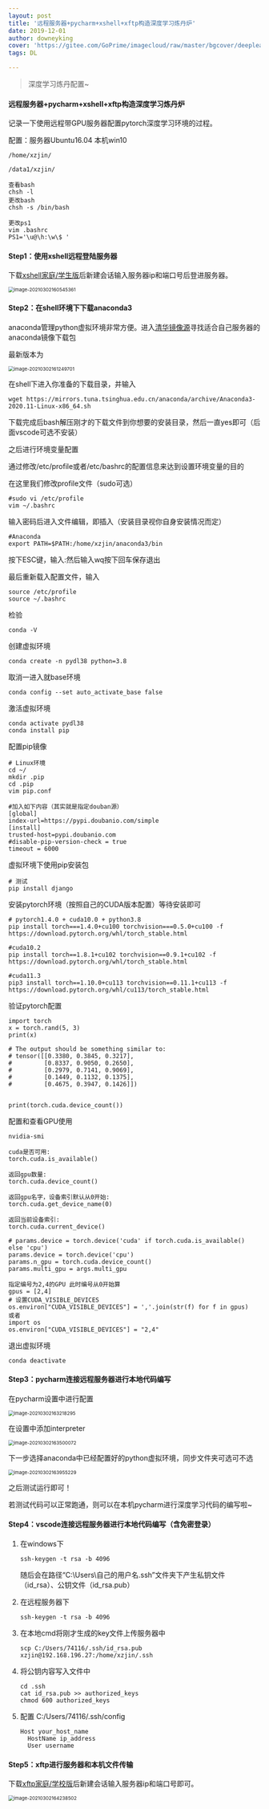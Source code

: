 ```yaml
---
layout: post
title: '远程服务器+pycharm+xshell+xftp构造深度学习炼丹炉'
date: 2019-12-01
author: downeyking
cover: 'https://gitee.com/GoPrime/imagecloud/raw/master/bgcover/deeplearning.jpg'
tags: DL

---
```


> 深度学习炼丹配置~

#### 远程服务器+pycharm+xshell+xftp构造深度学习炼丹炉

记录一下使用远程带GPU服务器配置pytorch深度学习环境的过程。

配置：服务器Ubuntu16.04  本机win10

```
/home/xzjin/

/data1/xzjin/
```

```
查看bash
chsh -l
更改bash
chsh -s /bin/bash

更改ps1
vim .bashrc
PS1='\u@\h:\w\$ '
```

#### Step1：使用xshell远程登陆服务器

下载[xshell家庭/学生版](https://www.netsarang.com/zh/xshell/)后新建会话输入服务器ip和端口号后登进服务器。

<img src="https://gitee.com/GoPrime/imagecloud/raw/master/img/image-20210302160545361.png" alt="image-20210302160545361" style="zoom:67%;" />

#### Step2：在shell环境下下载anaconda3

anaconda管理python虚拟环境非常方便。进入[清华镜像源](https://mirrors.tuna.tsinghua.edu.cn/anaconda/archive/)寻找适合自己服务器的anaconda镜像下载包

最新版本为

<img src="https://gitee.com/GoPrime/imagecloud/raw/master/img/image-20210302161249701.png" alt="image-20210302161249701" style="zoom:67%;" />

在shell下进入你准备的下载目录，并输入

```
wget https://mirrors.tuna.tsinghua.edu.cn/anaconda/archive/Anaconda3-2020.11-Linux-x86_64.sh
```

下载完成后bash解压刚才的下载文件到你想要的安装目录，然后一直yes即可（后面vscode可选不安装）

之后进行环境变量配置

通过修改/etc/profile或者/etc/bashrc的配置信息来达到设置环境变量的目的

在这里我们修改profile文件（sudo可选）

```
#sudo vi /etc/profile
vim ~/.bashrc
```

输入密码后进入文件编辑，即插入（安装目录视你自身安装情况而定）

```
#Anaconda 
export PATH=$PATH:/home/xzjin/anaconda3/bin
```

按下ESC键，输入:然后输入wq按下回车保存退出

最后重新载入配置文件，输入

```
source /etc/profile
source ~/.bashrc
```

检验

```
conda -V
```

创建虚拟环境

```
conda create -n pydl38 python=3.8
```

取消一进入就base环境

```
conda config --set auto_activate_base false
```

激活虚拟环境

```
conda activate pydl38
conda install pip
```

配置pip镜像

```
# Linux环境
cd ~/
mkdir .pip
cd .pip
vim pip.conf

#加入如下内容（其实就是指定douban源）
[global]
index-url=https://pypi.doubanio.com/simple
[install]  
trusted-host=pypi.doubanio.com
#disable-pip-version-check = true  
timeout = 6000  
```

虚拟环境下使用pip安装包

```
# 测试
pip install django
```

安装pytorch环境（按照自己的CUDA版本配置）等待安装即可

```
# pytorch1.4.0 + cuda10.0 + python3.8
pip install torch===1.4.0+cu100 torchvision===0.5.0+cu100 -f https://download.pytorch.org/whl/torch_stable.html

#cuda10.2
pip install torch==1.8.1+cu102 torchvision==0.9.1+cu102 -f https://download.pytorch.org/whl/torch_stable.html

#cuda11.3
pip3 install torch==1.10.0+cu113 torchvision==0.11.1+cu113 -f https://download.pytorch.org/whl/cu113/torch_stable.html
```

验证pytorch配置

```
import torch
x = torch.rand(5, 3)
print(x)

# The output should be something similar to:
# tensor([[0.3380, 0.3845, 0.3217],
#         [0.8337, 0.9050, 0.2650],
#         [0.2979, 0.7141, 0.9069],
#         [0.1449, 0.1132, 0.1375],
#         [0.4675, 0.3947, 0.1426]])


print(torch.cuda.device_count())
```

配置和查看GPU使用

```
nvidia-smi

cuda是否可用:
torch.cuda.is_available()

返回gpu数量:
torch.cuda.device_count()

返回gpu名字，设备索引默认从0开始:
torch.cuda.get_device_name(0)

返回当前设备索引:
torch.cuda.current_device()

# params.device = torch.device('cuda' if torch.cuda.is_available() else 'cpu')
params.device = torch.device('cpu')
params.n_gpu = torch.cuda.device_count()
params.multi_gpu = args.multi_gpu

指定编号为2,4的GPU 此时编号从0开始算
gpus = [2,4]
# 设置CUDA_VISIBLE_DEVICES
os.environ["CUDA_VISIBLE_DEVICES"] = ','.join(str(f) for f in gpus)
或者
import os
os.environ["CUDA_VISIBLE_DEVICES"] = "2,4"
```

退出虚拟环境

```
conda deactivate
```

#### Step3：pycharm连接远程服务器进行本地代码编写

在pycharm设置中进行配置

<img src="https://gitee.com/GoPrime/imagecloud/raw/master/img/image-20210302163218295.png" alt="image-20210302163218295" style="zoom:67%;" />

在设置中添加interpreter

<img src="https://gitee.com/GoPrime/imagecloud/raw/master/img/image-20210302163500072.png" alt="image-20210302163500072" style="zoom:67%;" />

下一步选择anaconda中已经配置好的python虚拟环境，同步文件夹可选可不选

<img src="https://gitee.com/GoPrime/imagecloud/raw/master/img/image-20210302163955229.png" alt="image-20210302163955229" style="zoom:67%;" />

之后测试运行即可！

若测试代码可以正常跑通，则可以在本机pycharm进行深度学习代码的编写啦~

#### Step4：vscode连接远程服务器进行本地代码编写（含免密登录）

1. 在windows下

   ```
   ssh-keygen -t rsa -b 4096
   ```

   随后会在路径“C:\Users\自己的用户名.ssh”文件夹下产生私钥文件（id_rsa）、公钥文件（id_rsa.pub）

2. 在远程服务器下

   ```
   ssh-keygen -t rsa -b 4096
   ```

3. 在本地cmd将刚才生成的key文件上传服务器中

   ```
   scp C:/Users/74116/.ssh/id_rsa.pub xzjin@192.168.196.27:/home/xzjin/.ssh
   ```

4. 将公钥内容写入文件中

   ```
   cd .ssh
   cat id_rsa.pub >> authorized_keys
   chmod 600 authorized_keys
   ```

5. 配置 C:/Users/74116/.ssh/config

   ```
   Host your_host_name
     HostName ip_address
     User username
   ```

#### Step5：xftp进行服务器和本机文件传输

下载[xftp家庭/学校版](https://www.netsarang.com/zh/xftp/)后新建会话输入服务器ip和端口号即可。

<img src="https://gitee.com/GoPrime/imagecloud/raw/master/img/image-20210302164238502.png" alt="image-20210302164238502" style="zoom:67%;" />